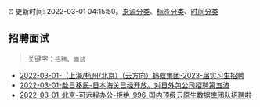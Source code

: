 :alarm_clock: 更新时间: 2022-03-01 04:15:50。[来源分类](../README.md)、[标签分类](../TAGS.md)、[时间分类](../TIMELINE.md)

## 招聘面试


> 关键字：`招聘`、`面试`



- [2022-03-01-（上海/杭州/北京）（云方向）蚂蚁集团-2023-届实习生招聘](https://www.v2ex.com/t/837096) 
- [2022-03-01-赴日移民-日本海关已经开放。对日外包公司招聘第五波](https://www.v2ex.com/t/837095) 
- [2022-03-01-北京-可远程办公-拒绝-996-国内顶级云原生数据库团队招聘啦](https://www.v2ex.com/t/837069) 